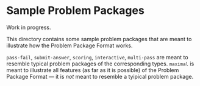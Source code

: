 # Sample Problem Packages

Work in progress.

This directory contains some sample problem packages that are meant to illustrate how the Problem Package Format works.

`pass-fail`, `submit-answer`, `scoring`, `interactive`, `multi-pass` are meant to resemble typical problem packages of the corresponding types. `maximal` is meant to illustrate all features (as far as it is possible) of the Problem Package Format — it is *not* meant to resemble a tyipical problem package.
